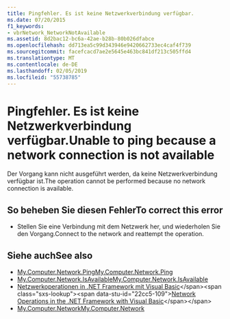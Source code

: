 ```yaml
---
title: Pingfehler. Es ist keine Netzwerkverbindung verfügbar.
ms.date: 07/20/2015
f1_keywords:
- vbrNetwork_NetworkNotAvailable
ms.assetid: 8d2bac12-bc6a-42ae-b28b-80b026dfabce
ms.openlocfilehash: dd713ea5c99d343946e9420662733ec4caf4f739
ms.sourcegitcommit: facefcacd7ae2e5645e463bc841df213c505ffd4
ms.translationtype: MT
ms.contentlocale: de-DE
ms.lasthandoff: 02/05/2019
ms.locfileid: "55738785"
---
```

# <a name="unable-to-ping-because-a-network-connection-is-not-available"></a><span data-ttu-id="22cc5-102">Pingfehler. Es ist keine Netzwerkverbindung verfügbar.</span><span class="sxs-lookup"><span data-stu-id="22cc5-102">Unable to ping because a network connection is not available</span></span>
<span data-ttu-id="22cc5-103">Der Vorgang kann nicht ausgeführt werden, da keine Netzwerkverbindung verfügbar ist.</span><span class="sxs-lookup"><span data-stu-id="22cc5-103">The operation cannot be performed because no network connection is available.</span></span>  
  
## <a name="to-correct-this-error"></a><span data-ttu-id="22cc5-104">So beheben Sie diesen Fehler</span><span class="sxs-lookup"><span data-stu-id="22cc5-104">To correct this error</span></span>  
  
-   <span data-ttu-id="22cc5-105">Stellen Sie eine Verbindung mit dem Netzwerk her, und wiederholen Sie den Vorgang.</span><span class="sxs-lookup"><span data-stu-id="22cc5-105">Connect to the network and reattempt the operation.</span></span>  
  
## <a name="see-also"></a><span data-ttu-id="22cc5-106">Siehe auch</span><span class="sxs-lookup"><span data-stu-id="22cc5-106">See also</span></span>
- [<span data-ttu-id="22cc5-107">My.Computer.Network.Ping</span><span class="sxs-lookup"><span data-stu-id="22cc5-107">My.Computer.Network.Ping</span></span>](xref:Microsoft.VisualBasic.Devices.Network.Ping%2A)
- [<span data-ttu-id="22cc5-108">My.Computer.Network.IsAvailable</span><span class="sxs-lookup"><span data-stu-id="22cc5-108">My.Computer.Network.IsAvailable</span></span>](xref:Microsoft.VisualBasic.Devices.Network.IsAvailable)
- <span data-ttu-id="22cc5-109">[Netzwerkoperationen in .NET Framework mit Visual Basic](https://docs.microsoft.com/previous-versions/visualstudio/visual-studio-2010/ms172756(v=vs.100))</span><span class="sxs-lookup"><span data-stu-id="22cc5-109">[Network Operations in the .NET Framework with Visual Basic](https://docs.microsoft.com/previous-versions/visualstudio/visual-studio-2010/ms172756(v=vs.100))</span></span>
- [<span data-ttu-id="22cc5-110">My.Computer.Network</span><span class="sxs-lookup"><span data-stu-id="22cc5-110">My.Computer.Network</span></span>](xref:Microsoft.VisualBasic.Devices.Network)
